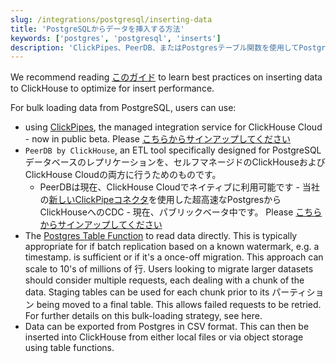 ```yaml
---
slug: /integrations/postgresql/inserting-data
title: 'PostgreSQLからデータを挿入する方法'
keywords: ['postgres', 'postgresql', 'inserts']
description: 'ClickPipes、PeerDB、またはPostgresテーブル関数を使用してPostgreSQLからデータを挿入する方法を説明するページ'
---
```


We recommend reading [このガイド](/guides/inserting-data) to learn best practices on inserting data to ClickHouse to optimize for insert performance.

For bulk loading data from PostgreSQL, users can use:

- using [ClickPipes](/integrations/clickpipes/postgres), the managed integration service for ClickHouse Cloud - now in public beta. Please [こちらからサインアップしてください](https://clickpipes.peerdb.io/)
- `PeerDB by ClickHouse`, an ETL tool specifically designed for PostgreSQLデータベースのレプリケーションを、セルフマネージドのClickHouseおよびClickHouse Cloudの両方に行うためのものです。
    - PeerDBは現在、ClickHouse Cloudでネイティブに利用可能です - 当社の[新しいClickPipeコネクタ](/integrations/clickpipes/postgres)を使用した超高速なPostgresからClickHouseへのCDC - 現在、パブリックベータ中です。 Please [こちらからサインアップしてください](https://clickhouse.com/cloud/clickpipes/postgres-cdc-connector)
- The [Postgres Table Function](/sql-reference/table-functions/postgresql) to read data directly. This is typically appropriate for if batch replication based on a known watermark, e.g. a timestamp. is sufficient or if it's a once-off migration. This approach can scale to 10's of millions of 行. Users looking to migrate larger datasets should consider multiple requests, each dealing with a chunk of the data. Staging tables can be used for each chunk prior to its パーティション being moved to a final table. This allows failed requests to be retried. For further details on this bulk-loading strategy, see here.
- Data can be exported from Postgres in CSV format. This can then be inserted into ClickHouse from either local files or via object storage using table functions.

